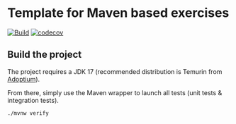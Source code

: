 # Template for Maven based exercises

[![Build](https://github.com/Sanvee-Dovi/amqp_training/actions/workflows/build.yml/badge.svg)](https://github.com/Sanvee-Dovi/amqp_training/actions/workflows/build.yml)
[![codecov](https://codecov.io/gh/lernejo/maven_starter_template/branch/main/graph/badge.svg)](https://codecov.io/gh/lernejo/maven_starter_template)

## Build the project

The project requires a JDK 17 (recommended distribution is Temurin from [Adoptium](https://adoptium.net/)).

From there, simply use the Maven wrapper to launch all tests (unit tests & integration tests).

`./mvnw verify`

